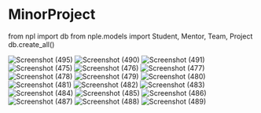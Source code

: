 # MinorProject

from npl import db
from nple.models import Student, Mentor, Team, Project
db.create_all()

![Screenshot (495)](https://user-images.githubusercontent.com/62144435/180678959-d644d092-f882-4b63-a4d8-e3aad751b8ee.png)
![Screenshot (490)](https://user-images.githubusercontent.com/62144435/180609246-43790090-d93b-40de-b5cd-9afc9fcf2356.png)
![Screenshot (491)](https://user-images.githubusercontent.com/62144435/180609250-73d57ac6-71b4-4ce7-8871-3f5f44d58e43.png)
![Screenshot (475)](https://user-images.githubusercontent.com/62144435/180609251-57c1217a-6134-45f0-b19f-6ac887da6437.png)
![Screenshot (476)](https://user-images.githubusercontent.com/62144435/180609252-c3000afe-e193-4f1e-b43e-afed0d64e420.png)
![Screenshot (477)](https://user-images.githubusercontent.com/62144435/180609254-5db4f94c-f5af-4585-827d-844929a10768.png)
![Screenshot (478)](https://user-images.githubusercontent.com/62144435/180609257-bedbb8f7-4756-42f5-b420-c248c32fc150.png)
![Screenshot (479)](https://user-images.githubusercontent.com/62144435/180609260-ed96821e-c006-4a95-9fbe-fe5c63d93b9e.png)
![Screenshot (480)](https://user-images.githubusercontent.com/62144435/180609262-ce398682-94aa-4037-b5bb-80f220aa22f8.png)
![Screenshot (481)](https://user-images.githubusercontent.com/62144435/180609265-660ea36c-8f10-41e6-88a1-7adb2f8254bd.png)
![Screenshot (482)](https://user-images.githubusercontent.com/62144435/180609268-92f34ef9-a566-4f39-b91f-76e43e7a032b.png)
![Screenshot (483)](https://user-images.githubusercontent.com/62144435/180609269-a1b8407f-7c5a-4531-8338-14cc2ef2a611.png)
![Screenshot (484)](https://user-images.githubusercontent.com/62144435/180609270-08bf7380-d9bf-43ac-bd46-f5ccd060d671.png)
![Screenshot (485)](https://user-images.githubusercontent.com/62144435/180609272-e80886f4-8754-42b4-9db9-39138f0010af.png)
![Screenshot (486)](https://user-images.githubusercontent.com/62144435/180609274-24e2b2f3-a870-4401-af83-b4fed1571391.png)
![Screenshot (487)](https://user-images.githubusercontent.com/62144435/180609276-4f9decdb-fa40-42f4-ab24-151e48cb0843.png)
![Screenshot (488)](https://user-images.githubusercontent.com/62144435/180609280-938385d2-374f-40e8-be70-16319c9e1312.png)
![Screenshot (489)](https://user-images.githubusercontent.com/62144435/180609283-efecada2-20b2-4d1e-862b-0a830923e193.png)

